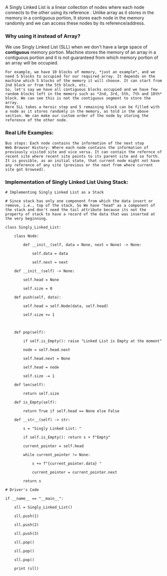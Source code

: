 A Singly Linked List is a linear collection of nodes where each node connects to the other using its reference . Unlike array as it stores in the memory in a contiguous portion, It stores each node in the memory randomly and we can access these nodes by its reference/address.

### Why using it instead of Array?
We use Singly Linked List (SLL) when we don't have a large space of **contiguous** memory portion. Machine stores the memory of an array in a contiguous portion and it is not guaranteed from which memory portion of an array will be occupied. 

	For example, we have 10 blocks of memory, *just an example*, and we need 5 blocks to occupied for our required array. It depends on the machine which 5 blocks of the memory it will choose. It can start from 2nd block or from the 5th block, etc. 
	So, let's say we have all contiguous blocks occupied and we have few random blocks left in the memory such as *2nd, 3rd, 5th, 7th and 10th* block. We can see this is not the contiguous segment to store the array. 
	Here SLL takes a heroic step and 5 remaining block can be filled with a node as it stores randomly in the memory, as told in the above section. We can make our custom order of the node by storing the reference of the other node.

### Real Life Examples:
	Bus stops: Each node contains the information of the next stop 
	Web Browser History: Where each node contains the information of previously visited site and vice versa. It can contain the refernce of recent site where recent site points to its parent site and so forth. It is possible, as an initial state, that current node might not have any reference of any site (previous or the next from where current site got browsed).

### Implementation of Singly Linked List Using Stack:
```
# Implementing Singly Linked List as a Stack

# Since stack has only one component from which the data insert or remove, i.e., top of the stack, So We have "head" as a component of the stack and don't need the tail attribute because its not the property of stack to have a record of the data that was inserted at the very beginning.

class Singly_Linked_List:

    class Node:

        def __init__(self, data = None, next = None) -> None:

            self.data = data

            self.next = next

    def __init__(self) -> None:

        self.head = None

        self.size = 0

    def push(self, data):

        self.head = self.Node(data, self.head)

        self.size += 1

  

    def pop(self):

        if self.is_Empty(): raise "Linked List is Empty at the moment"

        node = self.head.next

        self.head.next = None

        self.head = node

        self.size -= 1

    def len(self):

        return self.size

    def is_Empty(self):

        return True if self.head == None else False    

    def __str__(self) -> str:

        s = "Singly Linked List: "

        if self.is_Empty(): return s + f"Empty"

        current_pointer = self.head

        while current_pointer != None:

            s += f"{current_pointer.data} "

            current_pointer = current_pointer.next

        return s

# Driver's Code  

if __name__ == "__main__":

    sll = Singly_Linked_List()

    sll.push(1)

    sll.push(2)

    sll.push(3)

    sll.pop()

    sll.pop()

    sll.pop()

    print (sll)
    
```
